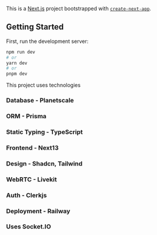 This is a [Next.js](https://nextjs.org/) project bootstrapped with [`create-next-app`](https://github.com/vercel/next.js/tree/canary/packages/create-next-app).

## Getting Started

First, run the development server:

```bash
npm run dev
# or
yarn dev
# or
pnpm dev
```

This project uses technologies
### Database - Planetscale
### ORM - Prisma
### Static Typing - TypeScript
### Frontend - Next13
### Design - Shadcn, Tailwind
### WebRTC - Livekit
### Auth - Clerkjs
### Deployment - Railway
### Uses Socket.IO

